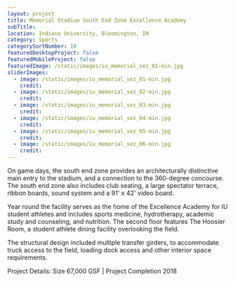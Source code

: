```yaml
---
layout: project
title: Memorial Stadium South End Zone Excellence Academy
subTitle:
location: Indiana University, Bloomington, IN
category: Sports
categorySortNumber: 10
featuredDesktopProject: false
featuredMobileProject: false
featuredImage: /static/images/iu_memorial_sez_01-min.jpg
sliderImages:
  - image: /static/images/iu_memorial_sez_01-min.jpg
    credit:
  - image: /static/images/iu_memorial_sez_02-min.jpg
    credit:
  - image: /static/images/iu_memorial_sez_03-min.jpg
    credit:
  - image: /static/images/iu_memorial_sez_04-min.jpg
    credit:
  - image: /static/images/iu_memorial_sez_05-min.jpg
    credit:
  - image: /static/images/iu_memorial_sez_06-min.jpg
    credit:
---
```

On game days, the south end zone provides an architecturally distinctive main entry to the stadium, and a connection to the 360-degree concourse.  The south end zone also includes club seating, a large spectator terrace, ribbon boards, sound system and a 91\' x 42\' video board.

Year round the facility serves as the home of the Excellence Academy for IU student athletes and includes sports medicine, hydrotherapy, academic study and counseling, and nutrition.  The second floor features The Hoosier Room, a student athlete dining facility overlooking the field.

The structural design included multiple transfer girders, to accommodate truck access to the field, loading dock access and other interior space requirements.  

Project Details:  Size 67,000 GSF | Project Completion 2018

























